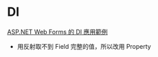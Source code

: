 # DI

[ASP.NET Web Forms 的 DI 應用範例](https://www.huanlintalk.com/2014/08/dependency-injection-with-aspnet-web.html)

- 用反射取不到 Field 完整的值，所以改用 Property 
